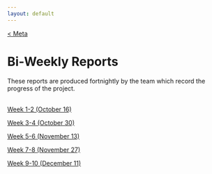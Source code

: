 ```yaml
---
layout: default
---
```


<a class="btn" href="{{site.baseurl}}/meta.html">&lt; Meta</a>

# Bi-Weekly Reports

These reports are produced fortnightly by the team which record the progress of the project.<br><br>

<a class="btn btn-short" href="{{site.baseurl}}/biweekly/16-10.html">Week 1-2 (October 16)</a>

<a class="btn btn-short" href="{{site.baseurl}}/biweekly/30-10.html">Week 3-4 (October 30)</a>

<a class="btn btn-short" href="{{site.baseurl}}/biweekly/13-11.html">Week 5-6 (November 13)</a>

<a class="btn btn-short" href="{{site.baseurl}}/biweekly/27-11.html">Week 7-8 (November 27)</a>

<a class="btn btn-short" href="{{site.baseurl}}/biweekly/11-12.html">Week 9-10 (December 11)</a>